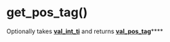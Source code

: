 # get\_pos\_tag\(\)

Optionally takes [**val\_int\_ti**](../variable-types/val_int_ti.md) and returns [**val\_pos\_tag**](../variable-types/val_pos_tag.md)\*\*\*\*

